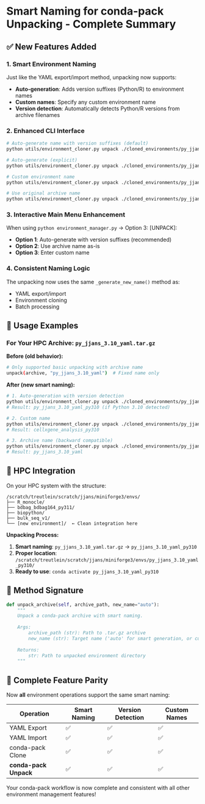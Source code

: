 # Smart Naming for conda-pack Unpacking - Complete Summary

## ✅ New Features Added

### 1. Smart Environment Naming
Just like the YAML export/import method, unpacking now supports:
- **Auto-generation**: Adds version suffixes (Python/R) to environment names
- **Custom names**: Specify any custom environment name
- **Version detection**: Automatically detects Python/R versions from archive filenames

### 2. Enhanced CLI Interface
```bash
# Auto-generate name with version suffixes (default)
python utils/environment_cloner.py unpack ./cloned_environments/py_jjans_3.10_yaml.tar.gz

# Auto-generate (explicit)
python utils/environment_cloner.py unpack ./cloned_environments/py_jjans_3.10_yaml.tar.gz auto

# Custom environment name
python utils/environment_cloner.py unpack ./cloned_environments/py_jjans_3.10_yaml.tar.gz my_analysis_env

# Use original archive name
python utils/environment_cloner.py unpack ./cloned_environments/py_jjans_3.10_yaml.tar.gz py_jjans_3.10_yaml
```

### 3. Interactive Main Menu Enhancement
When using `python environment_manager.py` → Option 3: [UNPACK]:
- **Option 1**: Auto-generate with version suffixes (recommended)
- **Option 2**: Use archive name as-is
- **Option 3**: Enter custom name

### 4. Consistent Naming Logic
The unpacking now uses the same `_generate_new_name()` method as:
- YAML export/import
- Environment cloning
- Batch processing

## 🎯 Usage Examples

### For Your HPC Archive: `py_jjans_3.10_yaml.tar.gz`

**Before (old behavior):**
```bash
# Only supported basic unpacking with archive name
unpack(archive, "py_jjans_3.10_yaml")  # Fixed name only
```

**After (new smart naming):**
```bash
# 1. Auto-generation with version detection
python utils/environment_cloner.py unpack ./cloned_environments/py_jjans_3.10_yaml.tar.gz
# Result: py_jjans_3.10_yaml_py310 (if Python 3.10 detected)

# 2. Custom name
python utils/environment_cloner.py unpack ./cloned_environments/py_jjans_3.10_yaml.tar.gz cellxgene_analysis
# Result: cellxgene_analysis_py310

# 3. Archive name (backward compatible)
python utils/environment_cloner.py unpack ./cloned_environments/py_jjans_3.10_yaml.tar.gz py_jjans_3.10_yaml
# Result: py_jjans_3.10_yaml
```

## 🔧 HPC Integration

On your HPC system with the structure:
```
/scratch/treutlein/scratch/jjans/miniforge3/envs/
├── R_monocle/
├── bdbag_bdbag164_py311/
├── biopython/
├── bulk_seq_v1/
└── [new environment]/  ← Clean integration here
```

**Unpacking Process:**
1. **Smart naming**: `py_jjans_3.10_yaml.tar.gz` → `py_jjans_3.10_yaml_py310`
2. **Proper location**: `/scratch/treutlein/scratch/jjans/miniforge3/envs/py_jjans_3.10_yaml_py310/`
3. **Ready to use**: `conda activate py_jjans_3.10_yaml_py310`

## 📝 Method Signature

```python
def unpack_archive(self, archive_path, new_name="auto"):
    """
    Unpack a conda-pack archive with smart naming.
    
    Args:
        archive_path (str): Path to .tar.gz archive
        new_name (str): Target name ('auto' for smart generation, or custom name)
    
    Returns:
        str: Path to unpacked environment directory
    """
```

## 🎉 Complete Feature Parity

Now **all** environment operations support the same smart naming:

| Operation | Smart Naming | Version Detection | Custom Names |
|-----------|-------------|------------------|--------------|
| YAML Export | ✅ | ✅ | ✅ |
| YAML Import | ✅ | ✅ | ✅ |
| conda-pack Clone | ✅ | ✅ | ✅ |
| **conda-pack Unpack** | ✅ | ✅ | ✅ |

Your conda-pack workflow is now complete and consistent with all other environment management features!
